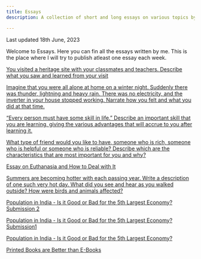 ```yaml
---
title: Essays
description: A collection of short and long essays on various topics by Mayank Vikash.

---
```


Last updated 18th June, 2023

Welcome to Essays. Here you can fin all the essays written by me. This is the place where I will try to publish atleast one essay each week.

[You visited a heritage site with your classmates and teachers. Describe what you saw and learned from your visit](https://mayankvikash.in/essays/you-visited-a-heritage-site-with-your-classmates-and-teachers-describe-what-you-saw-and-learned-from-your-visit/)

[Imagine that you were all alone at home on a winter night. Suddenly there was thunder, lightning and heavy rain. There was no electricity, and the inverter in your house stopped working. Narrate how you felt and what you did at that time.
](https://mayankvikash.in/essays/imagine-that-you-were-all-alone-at-home-on-a-winter-night-suddenly-there-was-thunder-lightning-and-heavy-rain-there-was-no-electricity/)

[“Every person must have some skill in life.” Describe an important skill that you are learning, giving the various advantages that will accrue to you after learning it.](https://mayankvikash.in/essays/every-person-must-have-some-skill-in-life-describe-an-important-skill-that-you-are-learning-giving-the-various-advantages-that-will-accrue-to-you/)

[What type of friend would you like to have, someone who is rich, someone who is helpful or someone who is reliable? Describe which are the characteristics that are most important for you and why?
](https://mayankvikash.in/essays/what-type-of-friend-would-you-like-to-have-someone-who-is-rich-someone-who-is-helpful-or-someone-who-is-reliable-describe-which-are-the-characteris/)

[Essay on Euthanasia and How to Deal with It](https://mayankvikash.in/essays/Essay-on-Euthanasia-and-How-to-Deal-with-It)

[Summers are becoming hotter with each passing year. Write a description of one such very hot day. What did you see and hear as you walked outside? How were birds and animals affected?
](https://mayankvikash.in/essays/summers-are-becoming-hotter-with-each-passing-year-write-a-description-of-one-such-very-hot-day-what-did-you-see-and-hear-as-you-walked-outside/)

[Population in India - Is it Good or Bad for the 5th Largest Economy? Submission 2](https://mayankvikash.in/essays/Population-in-India-Is-it-Good-or-Bad-for-the-5th-Largest-Economy-submissioni-2/)

[Population in India - Is it Good or Bad for the 5th Largest Economy? Submission1](https://mayankvikash.in/essays/Population-in-India-Is-it-Good-or-Bad-for-the-5th-Largest-Economy-submissioni-1/)

[Population in India - Is it Good or Bad for the 5th Largest Economy?
](https://mayankvikash.in/essays/Population-in-India-Is-it-Good-or-Bad-for-the-5th-Largest-Economy/)

[Printed Books are Better than E-Books](https://mayankvikash.in/essays/Printed-Books-are-Better-than-E-Books/)
